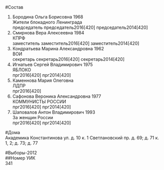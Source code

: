 #Состав  
1. Бородина Ольга Борисовна 1968  
    Жители блокадного Ленинграда  
    председатель председатель2016[420] председатель2014[420]  
2. Смирнова Вера Алексеевна 1984  
    КПРФ  
    заместитель заместитель2016[420] заместитель2014[420]  
3. Кондратьева Марина Александровна 1962  
    ВОИ  
    секретарь секретарь2016[420] секретарь2014[420]  
4. Игнатьев Сергей Владимирович 1975  
    ЯБЛОКО  
    прг2016[420] прг2014[420]  
5. Каменнова Мария Олеговна  
    ЛДПР  
    прг2016[420]  
6. Сафонова Вероника Александровна 1977  
    КОММУНИСТЫ РОССИИ  
    прг2016[420] прг2014[420]  
7. Шаповалов Антон Владимирович 1993  
    За женщин России  
    прг2016[420] прг2014[420]  
  
#Дома  
Академика Константинова ул. д. 10 к. 1 Светлановский пр. д. 69; д. 71 к. 1, 2; д. 73; д. 77  
  
#Выборы-2012  
##Номер УИК  
341  
